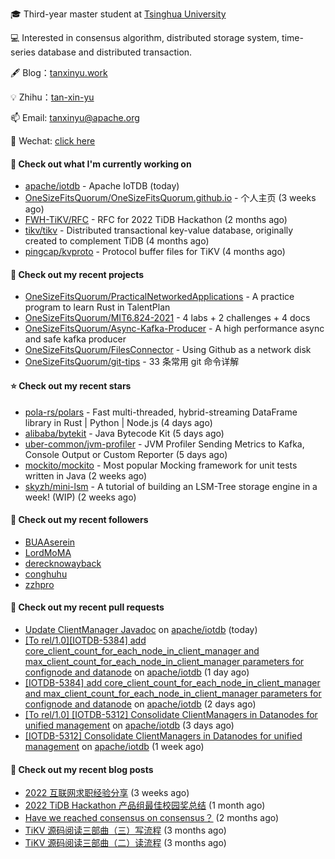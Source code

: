 🎓 Third-year master student at [Tsinghua University](https://www.tsinghua.edu.cn/)

💻 Interested in consensus algorithm, distributed storage system, time-series database and distributed transaction.

🖋 Blog：[tanxinyu.work](https://tanxinyu.work)

💡 Zhihu：[tan-xin-yu](https://www.zhihu.com/people/tan-xin-yu-22)

📫 Email: [tanxinyu@apache.org](mailto:tanxinyu@apache.org)

💬 Wechat: [click here](https://github.com/LebronAl/LebronAl/issues/1)

#### 👷 Check out what I'm currently working on

- [apache/iotdb](https://github.com/apache/iotdb) - Apache IoTDB (today)
- [OneSizeFitsQuorum/OneSizeFitsQuorum.github.io](https://github.com/OneSizeFitsQuorum/OneSizeFitsQuorum.github.io) - 个人主页 (3 weeks ago)
- [FWH-TiKV/RFC](https://github.com/FWH-TiKV/RFC) - RFC for 2022 TiDB Hackathon (2 months ago)
- [tikv/tikv](https://github.com/tikv/tikv) - Distributed transactional key-value database, originally created to complement TiDB (4 months ago)
- [pingcap/kvproto](https://github.com/pingcap/kvproto) - Protocol buffer files for TiKV (4 months ago)

#### 🌱 Check out my recent projects

- [OneSizeFitsQuorum/PracticalNetworkedApplications](https://github.com/OneSizeFitsQuorum/PracticalNetworkedApplications) - A practice program to learn Rust in TalentPlan
- [OneSizeFitsQuorum/MIT6.824-2021](https://github.com/OneSizeFitsQuorum/MIT6.824-2021) - 4 labs &#43; 2 challenges &#43; 4 docs
- [OneSizeFitsQuorum/Async-Kafka-Producer](https://github.com/OneSizeFitsQuorum/Async-Kafka-Producer) - A high performance async and safe kafka producer
- [OneSizeFitsQuorum/FilesConnector](https://github.com/OneSizeFitsQuorum/FilesConnector) - Using Github as a network disk
- [OneSizeFitsQuorum/git-tips](https://github.com/OneSizeFitsQuorum/git-tips) - 33 条常用 git 命令详解

#### ⭐ Check out my recent stars

- [pola-rs/polars](https://github.com/pola-rs/polars) - Fast multi-threaded, hybrid-streaming DataFrame library in Rust | Python | Node.js (4 days ago)
- [alibaba/bytekit](https://github.com/alibaba/bytekit) - Java Bytecode Kit (5 days ago)
- [uber-common/jvm-profiler](https://github.com/uber-common/jvm-profiler) - JVM Profiler Sending Metrics to Kafka, Console Output or Custom Reporter (5 days ago)
- [mockito/mockito](https://github.com/mockito/mockito) - Most popular Mocking framework for unit tests written in Java (2 weeks ago)
- [skyzh/mini-lsm](https://github.com/skyzh/mini-lsm) - A tutorial of building an LSM-Tree storage engine in a week! (WIP) (2 weeks ago)

#### 👯 Check out my recent followers

- [BUAAserein](https://github.com/BUAAserein)
- [LordMoMA](https://github.com/LordMoMA)
- [derecknowayback](https://github.com/derecknowayback)
- [conghuhu](https://github.com/conghuhu)
- [zzhpro](https://github.com/zzhpro)

#### 🔨 Check out my recent pull requests

- [Update ClientManager Javadoc](https://github.com/apache/iotdb/pull/8789) on [apache/iotdb](https://github.com/apache/iotdb) (today)
- [[To rel/1.0][IOTDB-5384] add core_client_count_for_each_node_in_client_manager and max_client_count_for_each_node_in_client_manager parameters for confignode and datanode](https://github.com/apache/iotdb/pull/8785) on [apache/iotdb](https://github.com/apache/iotdb) (1 day ago)
- [[IOTDB-5384] add core_client_count_for_each_node_in_client_manager and max_client_count_for_each_node_in_client_manager parameters for confignode and datanode](https://github.com/apache/iotdb/pull/8779) on [apache/iotdb](https://github.com/apache/iotdb) (2 days ago)
- [[To rel/1.0] [IOTDB-5312] Consolidate ClientManagers in Datanodes for unified management](https://github.com/apache/iotdb/pull/8770) on [apache/iotdb](https://github.com/apache/iotdb) (3 days ago)
- [[IOTDB-5312] Consolidate ClientManagers in Datanodes for unified management](https://github.com/apache/iotdb/pull/8654) on [apache/iotdb](https://github.com/apache/iotdb) (1 week ago)

#### 📜 Check out my recent blog posts

- [2022 互联网求职经验分享](https://tanxinyu.work/2022-internet-job-hunting-experience-sharing/) (3 weeks ago)
- [2022 TiDB Hackathon 产品组最佳校园奖总结](https://tanxinyu.work/2022-tidb-hackathon/) (1 month ago)
- [Have we reached consensus on consensus？](https://tanxinyu.work/have-we-reached-consensus-on-consensus/) (2 months ago)
- [TiKV 源码阅读三部曲（三）写流程](https://tanxinyu.work/tikv-source-code-reading-write/) (3 months ago)
- [TiKV 源码阅读三部曲（二）读流程](https://tanxinyu.work/tikv-source-code-reading-read/) (3 months ago)
